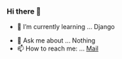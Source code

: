 ### Hi there 👋

<!-- - 🔭 I’m currently working on ...  -->
- 🌱 I’m currently learning ... Django
<!-- - 👯 I’m looking to collaborate on ...
- 🤔 I’m looking for help with ... -->
- 💬 Ask me about ... Nothing
- 📫 How to reach me: ... [Mail](mailto:pandeygaurav068@gmail.com)

<!-- - ⚡ Fun fact: ... -->
